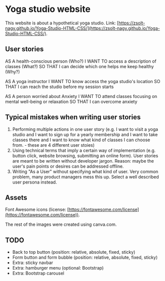 # Yoga studio website


This website is about a hypothetical yoga studio.
Link: [https://zsolt-nagy.github.io/Yoga-Studio-HTML-CSS/](https://zsolt-nagy.github.io/Yoga-Studio-HTML-CSS/).

## User stories

AS A health-conscious person (Who?)
I WANT TO access a description of classes (What?)
SO THAT I can decide which one helps me keep healthy (Why?)

AS A yoga instructor 
I WANT TO know access the yoga studio's location
SO THAT I can reach the studio before my session starts

AS A person worried about Anxiety
I WANT TO attend classes focusing on mental well-being or relaxation 
SO THAT I can overcome anxiety

## Typical mistakes when writing user stories 

1. Performing multiple actions in one user story (e.g. I want to visit a yoga studio and I want to sign up for a yearly membership and I want to take classes there and I want to know what kind of classes I can choose from. - these are 4 different user stoies)
2. Using technical terms that imply a certain way of implementation (e.g. button click, website browsing, submitting an online form). User stories are meant to be written without developer jargon. Reason: maybe the user's pain points or desires can be addressed offline.
3. Writing "As a User" without specifying what kind of user. Very common problem, many product managers mess this up. Select a well described user persona instead. 





## Assets

Font Awesome icons (license: [https://fontawesome.com/license](https://fontawesome.com/license)).

The rest of the images were created using canva.com.

## TODO 

- Back to top button (position: relative, absolute, fixed, sticky)
- Form button and form bubble (position: relative, absolute, fixed, sticky)
- Extra: sticky navbar 
- Extra: hamburger menu (optional: Bootstrap)
- Extra: Bootstrap carousel